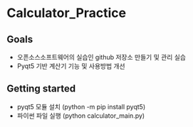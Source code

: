 # Calculator_Practice

## Goals

* 오픈소스소프트웨어의 실습인 github 저장소 만들기 및 관리 실습
* Pyqt5 기반 계산기 기능 및 사용방법 개선

## Getting started

* pyqt5 모듈 설치 (python -m pip install pyqt5)
* 파이썬 파일 실행 (python calculator_main.py)
